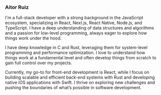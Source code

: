 ### Aitor Ruiz

I'm a full-stack developer with a strong background in the JavaScript ecosystem, specializing in React, Next.js, React Native, Node.js, and TypeScript. I have a deep understanding of data structures and algorithms and a passion for low-level programming, always eager to explore how things work under the hood.

I have deep knowledge in C and Rust, leveraging them for system-level programming and performance optimization. I love to understand how things work at a fundamental level and often develop things from scratch to gain full control over my projects.

Currently, my go-to for front-end development is React, while I focus on building scalable and efficient back-end systems with Rust and developing native iOS applications with Swift. I thrive on exploring new challenges and pushing the boundaries of what’s possible in software development.
